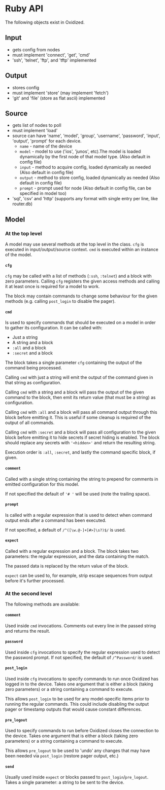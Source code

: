 # Ruby API

The following objects exist in Oxidized.

## Input

* gets config from nodes
* must implement 'connect', 'get', 'cmd'
* 'ssh', 'telnet', 'ftp', and 'tftp' implemented

## Output

* stores config
* must implement 'store' (may implement 'fetch')
* 'git' and 'file' (store as flat ascii) implemented

## Source

* gets list of nodes to poll
* must implement 'load'
* source can have 'name', 'model', 'group', 'username', 'password', 'input', 'output', 'prompt' for each device.
  * `name` - name of the device
  * `model` - model to use ('ios', 'junos', etc).The model is loaded dynamically by the first node of that model type. (Also default in config file)
  * `input` - method to acquire config, loaded dynamically as needed (Also default in config file)
  * `output` - method to store config, loaded dynamically as needed (Also default in config file)
  * `prompt` - prompt used for node (Also default in config file, can be specified in model too)
* 'sql', 'csv' and 'http' (supports any format with single entry per line, like router.db)

## Model

### At the top level

A model may use several methods at the top level in the class. `cfg` is
executed in input/output/source context. `cmd` is executed within an instance
of the model.

#### `cfg`

`cfg` may be called with a list of methods (`:ssh`, `:telnet`) and a block with
zero parameters.  Calling `cfg` registers the given access methods and calling
it at least once is required for a model to work.

The block may contain commands to change some behaviour for the given methods
(e.g. calling `post_login` to disable the pager).

#### `cmd`

Is used to specify commands that should be executed on a model in order to
gather its configuration. It can be called with:

* Just a string
* A string and a block
* `:all` and a block
* `:secret` and a block

The block takes a single parameter `cfg` containing the output of the command
being processed.

Calling `cmd` with just a string will emit the output of the command given in
that string as configuration.

Calling `cmd` with a string and a block will pass the output of the given
command to the block, then emit its return value (that must be a string) as
configuration.

Calling `cmd` with `:all` and a block will pass all command output through this
block before emitting it. This is useful if some cleanup is required of the
output of all commands.

Calling `cmd` with `:secret` and a block will pass all configuration to the
given block before emitting it to hide secrets if secret hiding is enabled. The
block should replace any secrets with `'<hidden>'` and return the resulting
string.

Execution order is `:all`, `:secret`, and lastly the command specific block, if
given.

#### `comment`

Called with a single string containing the string to prepend for comments in
emitted configuration for this model.

If not specified the default of `'# '` will be used (note the trailing space).

#### `prompt`

Is called with a regular expression that is used to detect when command output
ends after a command has been executed.

If not specified, a default of `/^([\w.@-]+[#>]\s?)$/` is used.

#### `expect`

Called with a regular expression and a block. The block takes two parameters:
the regular expression, and the data containing the match.

The passed data is replaced by the return value of the block.

`expect` can be used to, for example, strip escape sequences from output before
it's further processed.

### At the second level

The following methods are available:

#### `comment`

Used inside `cmd` invocations. Comments out every line in the passed string and
returns the result.

#### `password`

Used inside `cfg` invocations to specify the regular expression used to detect
the password prompt. If not specified, the default of `/^Password/` is used.

#### `post_login`

Used inside `cfg` invocations to specify commands to run once Oxidized has
logged in to the device. Takes one argument that is either a block (taking zero
parameters) or a string containing a command to execute.

This allows `post_login` to be used for any model-specific items prior to running the regular commands. This could include disabling the output pager or timestamp outputs that would cause constant differences.

#### `pre_logout`

Used to specify commands to run before Oxidized closes the connection to the
device. Takes one argument that is either a block (taking zero parameters) or a
string containing a command to execute.

This allows `pre_logout` to be used to 'undo' any changes that may have been needed via `post_login` (restore pager output, etc.)

#### `send`

Usually used inside `expect` or blocks passed to `post_login`/`pre_logout`.
Takes a single parameter: a string to be sent to the device.
